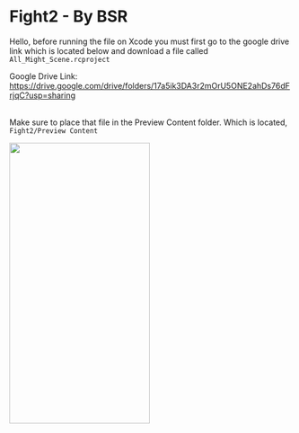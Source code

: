 # Fight2 - By BSR
Hello, before running the file on Xcode you must first go to the google drive link which is located below and download a file called `All_Might_Scene.rcproject`

Google Drive Link: https://drive.google.com/drive/folders/17a5ik3DA3r2mOrU5ONE2ahDs76dFrjqC?usp=sharing

<br> Make sure to place that file in the Preview Content folder. Which is located,  `Fight2/Preview Content`



<img src="![Fight 2](https://user-images.githubusercontent.com/40813000/180304292-5ba1f323-e411-45fc-b116-79e18e2ad4dc.gif)
" width="250" height="500"/>


